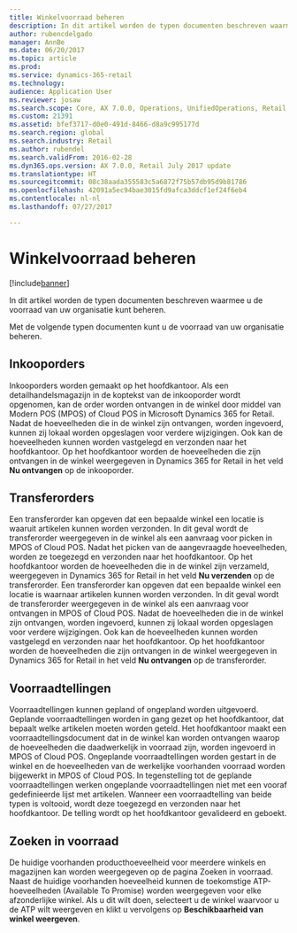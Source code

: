 ```yaml
---
title: Winkelvoorraad beheren
description: In dit artikel worden de typen documenten beschreven waarmee u de voorraad van uw organisatie kunt beheren.
author: rubencdelgado
manager: AnnBe
ms.date: 06/20/2017
ms.topic: article
ms.prod: 
ms.service: dynamics-365-retail
ms.technology: 
audience: Application User
ms.reviewer: josaw
ms.search.scope: Core, AX 7.0.0, Operations, UnifiedOperations, Retail
ms.custom: 21391
ms.assetid: bfef3717-d0e0-491d-8466-d8a9c995177d
ms.search.region: global
ms.search.industry: Retail
ms.author: rubendel
ms.search.validFrom: 2016-02-28
ms.dyn365.ops.version: AX 7.0.0, Retail July 2017 update
ms.translationtype: HT
ms.sourcegitcommit: 08c38aada355583c5a6872f75b57db95d9b81786
ms.openlocfilehash: 42091a5ec94bae3015fd9afca3ddcf1ef24f6eb4
ms.contentlocale: nl-nl
ms.lasthandoff: 07/27/2017

---
```


# <a name="manage-store-inventory"></a>Winkelvoorraad beheren

[!include[banner](includes/banner.md)]


In dit artikel worden de typen documenten beschreven waarmee u de voorraad van uw organisatie kunt beheren.

Met de volgende typen documenten kunt u de voorraad van uw organisatie beheren.

## <a name="purchase-orders"></a>Inkooporders
Inkooporders worden gemaakt op het hoofdkantoor. Als een detailhandelsmagazijn in de koptekst van de inkooporder wordt opgenomen, kan de order worden ontvangen in de winkel door middel van Modern POS (MPOS) of Cloud POS in Microsoft Dynamics 365 for Retail. Nadat de hoeveelheden die in de winkel zijn ontvangen, worden ingevoerd, kunnen zij lokaal worden opgeslagen voor verdere wijzigingen. Ook kan de hoeveelheden kunnen worden vastgelegd en verzonden naar het hoofdkantoor. Op het hoofdkantoor worden de hoeveelheden die zijn ontvangen in de winkel weergegeven in Dynamics 365 for Retail in het veld **Nu ontvangen** op de inkooporder.

## <a name="transfer-orders"></a>Transferorders
Een transferorder kan opgeven dat een bepaalde winkel een locatie is waaruit artikelen kunnen worden verzonden. In dit geval wordt de transferorder weergegeven in de winkel als een aanvraag voor picken in MPOS of Cloud POS. Nadat het picken van de aangevraagde hoeveelheden, worden ze toegezegd en verzonden naar het hoofdkantoor. Op het hoofdkantoor worden de hoeveelheden die in de winkel zijn verzameld, weergegeven in Dynamics 365 for Retail in het veld **Nu verzenden** op de transferorder. Een transferorder kan opgeven dat een bepaalde winkel een locatie is waarnaar artikelen kunnen worden verzonden. In dit geval wordt de transferorder weergegeven in de winkel als een aanvraag voor ontvangen in MPOS of Cloud POS. Nadat de hoeveelheden die in de winkel zijn ontvangen, worden ingevoerd, kunnen zij lokaal worden opgeslagen voor verdere wijzigingen. Ook kan de hoeveelheden kunnen worden vastgelegd en verzonden naar het hoofdkantoor. Op het hoofdkantoor worden de hoeveelheden die zijn ontvangen in de winkel weergegeven in Dynamics 365 for Retail in het veld **Nu ontvangen** op de transferorder.

## <a name="stock-counts"></a>Voorraadtellingen
Voorraadtellingen kunnen gepland of ongepland worden uitgevoerd. Geplande voorraadtellingen worden in gang gezet op het hoofdkantoor, dat bepaalt welke artikelen moeten worden geteld. Het hoofdkantoor maakt een voorraadtellingsdocument dat in de winkel kan worden ontvangen waarop de hoeveelheden die daadwerkelijk in voorraad zijn, worden ingevoerd in MPOS of Cloud POS. Ongeplande voorraadtellingen worden gestart in de winkel en de hoeveelheden van de werkelijke voorhanden voorraad worden bijgewerkt in MPOS of Cloud POS. In tegenstelling tot de geplande voorraadtellingen werken ongeplande voorraadtellingen niet met een vooraf gedefinieerde lijst met artikelen. Wanneer een voorraadtelling van beide typen is voltooid, wordt deze toegezegd en verzonden naar het hoofdkantoor. De telling wordt op het hoofdkantoor gevalideerd en geboekt.

## <a name="inventory-lookup"></a>Zoeken in voorraad
De huidige voorhanden producthoeveelheid voor meerdere winkels en magazijnen kan worden weergegeven op de pagina Zoeken in voorraad. Naast de huidige voorhanden hoeveelheid kunnen de toekomstige ATP-hoeveelheden (Available To Promise) worden weergegeven voor elke afzonderlijke winkel. Als u dit wilt doen, selecteert u de winkel waarvoor u de ATP wilt weergeven en klikt u vervolgens op **Beschikbaarheid van winkel weergeven**.





